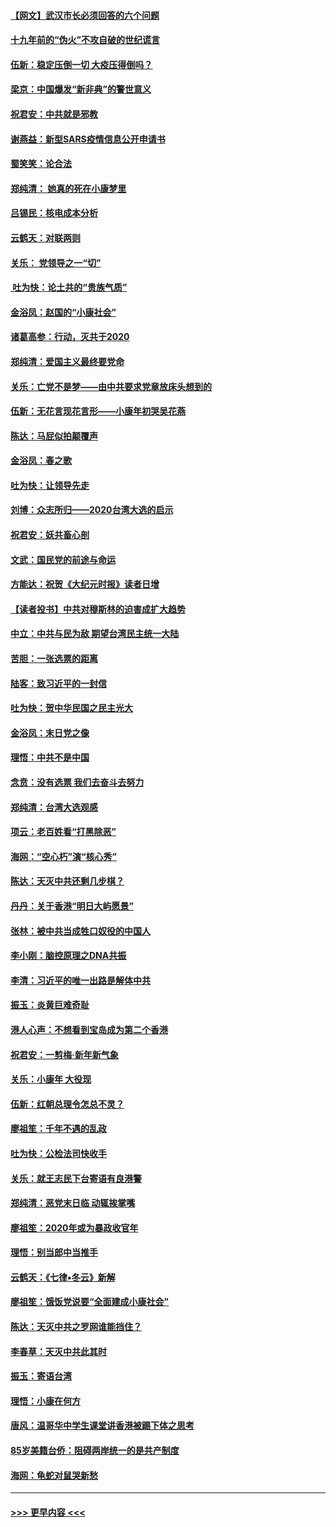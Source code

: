 #### [【网文】武汉市长必须回答的六个问题](../pages/nsc993/n11813848.md?t=01231101) 
#### [十九年前的“伪火”不攻自破的世纪谎言](../pages/nsc993/n11813238.md?t=01231101) 
#### [伍新：稳定压倒一切 大疫压得倒吗？](../pages/nsc993/n11812634.md?t=01231101) 
#### [梁京：中国爆发“新非典”的警世意义](../pages/nsc993/n11812554.md?t=01231101) 
#### [祝君安：中共就是邪教](../pages/nsc993/n11812431.md?t=01231101) 
#### [谢燕益：新型SARS疫情信息公开申请书](../pages/nsc993/n11808840.md?t=01231101) 
#### [蜀笑笑：论合法](../pages/nsc993/n11808064.md?t=01231101) 
#### [郑纯清： 她真的死在小康梦里](../pages/nsc993/n11806623.md?t=01231101) 
#### [吕锡民：核电成本分析](../pages/nsc993/n11806284.md?t=01231101) 
#### [云鹤天：对联两则](../pages/nsc993/n11805957.md?t=01231101) 
#### [关乐： 党领导之一“切”](../pages/nsc993/n11804505.md?t=01231101) 
#### [ 吐为快：论土共的“贵族气质”](../pages/nsc993/n11804490.md?t=01231101) 
#### [金浴凤：赵国的“小康社会”](../pages/nsc993/n11804452.md?t=01231101) 
#### [诸葛高参：行动，灭共于2020](../pages/nsc993/n11804120.md?t=01231101) 
#### [郑纯清：爱国主义最终要党命](../pages/nsc993/n11802197.md?t=01231101) 
#### [关乐：亡党不是梦——由中共要求党章放床头想到的](../pages/nsc993/n11802156.md?t=01231101) 
#### [伍新：无花言现花言形——小康年初哭吴花燕](../pages/nsc993/n11800044.md?t=01231101) 
#### [陈达：马屁似拍颠覆声](../pages/nsc993/n11800010.md?t=01231101) 
#### [金浴凤：春之歌](../pages/nsc993/n11797687.md?t=01231101) 
#### [吐为快：让领导先走](../pages/nsc993/n11797512.md?t=01231101) 
#### [刘博：众志所归——2020台湾大选的启示](../pages/nsc993/n11796878.md?t=01231101) 
#### [祝君安：妖共畜心剖](../pages/nsc993/n11794273.md?t=01231101) 
#### [文武：国民党的前途与命运](../pages/nsc993/n11794198.md?t=01231101) 
#### [方能达：祝贺《大纪元时报》读者日增](../pages/nsc993/n11793807.md?t=01231101) 
#### [【读者投书】中共对穆斯林的迫害成扩大趋势](../pages/nsc993/n11791371.md?t=01231101) 
#### [中立：中共与民为敌 期望台湾民主统一大陆](../pages/nsc993/n11790392.md?t=01231101) 
#### [苦胆：一张选票的距离](../pages/nsc993/n11788914.md?t=01231101) 
#### [陆客：致习近平的一封信](../pages/nsc993/n11788867.md?t=01231101) 
#### [吐为快：贺中华民国之民主光大](../pages/nsc993/n11788618.md?t=01231101) 
#### [金浴凤：末日党之像](../pages/nsc993/n11787475.md?t=01231101) 
#### [理悟：中共不是中国](../pages/nsc993/n11787463.md?t=01231101) 
#### [念贲：没有选票  我们去奋斗去努力](../pages/nsc993/n11787398.md?t=01231101) 
#### [郑纯清：台湾大选观感](../pages/nsc993/n11786210.md?t=01231101) 
#### [项云：老百姓看“打黑除恶”](../pages/nsc993/n11785398.md?t=01231101) 
#### [海网：“空心朽”演“核心秀”](../pages/nsc993/n11783874.md?t=01231101) 
#### [陈达：天灭中共还剩几步棋？](../pages/nsc993/n11783719.md?t=01231101) 
#### [丹丹：关于香港“明日大屿愿景”](../pages/nsc993/n11783273.md?t=01231101) 
#### [张林：被中共当成牲口奴役的中国人](../pages/nsc993/n11782397.md?t=01231101) 
#### [李小刚：脑控原理之DNA共振](../pages/nsc993/n11780962.md?t=01231101) 
#### [李清：习近平的唯一出路是解体中共](../pages/nsc993/n11780866.md?t=01231101) 
#### [振玉：炎黄巨难奇耻](../pages/nsc993/n11779632.md?t=01231101) 
#### [港人心声：不想看到宝岛成为第二个香港](../pages/nsc993/n11778817.md?t=01231101) 
#### [祝君安：一剪梅‧新年新气象](../pages/nsc993/n11776340.md?t=01231101) 
#### [关乐：小康年 大役现](../pages/nsc993/n11774213.md?t=01231101) 
#### [伍新：红朝总理令怎总不灵？](../pages/nsc993/n11770813.md?t=01231101) 
#### [廖祖笙：千年不遇的乱政](../pages/nsc993/n11770373.md?t=01231101) 
#### [吐为快：公检法司快收手](../pages/nsc993/n11770359.md?t=01231101) 
#### [关乐：就王志民下台寄语有良港警](../pages/nsc993/n11769903.md?t=01231101) 
#### [郑纯清：恶党末日临 动辄挨掌嘴](../pages/nsc993/n11769356.md?t=01231101) 
#### [廖祖笙：2020年或为暴政收官年](../pages/nsc993/n11768216.md?t=01231101) 
#### [理悟：别当郎中当推手](../pages/nsc993/n11768243.md?t=01231101) 
#### [云鹤天：《七律▪冬云》新解](../pages/nsc993/n11768204.md?t=01231101) 
#### [廖祖笙：饿饭党说要“全面建成小康社会”](../pages/nsc993/n11767482.md?t=01231101) 
#### [陈达：天灭中共之罗网谁能挡住？](../pages/nsc993/n11767465.md?t=01231101) 
#### [李春草：天灭中共此其时](../pages/nsc993/n11767452.md?t=01231101) 
#### [振玉：寄语台湾](../pages/nsc993/n11767432.md?t=01231101) 
#### [理悟：小康在何方](../pages/nsc993/n11767394.md?t=01231101) 
#### [唐风：温哥华中学生课堂讲香港被踢下体之思考](../pages/nsc993/n11766848.md?t=01231101) 
#### [85岁美籍台侨：阻碍两岸统一的是共产制度](../pages/nsc993/n11765043.md?t=01231101) 
#### [海网：龟蛇对鼠哭新愁](../pages/nsc993/n11764895.md?t=01231101) 

----
#### [ >>> 更早内容 <<< ](../indexes/nsc993-earlier.md)
